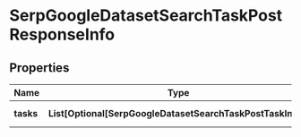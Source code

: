 # SerpGoogleDatasetSearchTaskPostResponseInfo


## Properties

| Name | Type | Description | Notes |
|------------ | ------------- | ------------- | -------------|
**tasks** | **List[Optional[SerpGoogleDatasetSearchTaskPostTaskInfo]]** | array of tasks |[optional]|